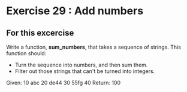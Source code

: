 # Exercise 29 : Add numbers

## For this excercise

Write a function, __sum_numbers__, that takes a sequence of strings.
This function should:
* Turn the sequence into numbers, and then sum them.
* Filter out those strings that can't be turned into integers.

Given: 10 abc 20 de44 30 55fg 40
Return: 100